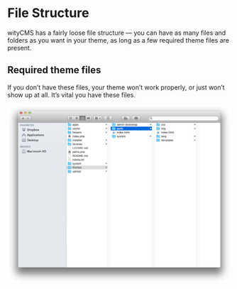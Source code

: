 # File Structure

wityCMS has a fairly loose file structure — you can have as many files and folders as you want in your theme, as long as a few required theme files are present.

## Required theme files
If you don’t have these files, your theme won’t work properly, or just won’t show up at all. It’s vital you have these files.

![](02-witycms-folders-theme.png)